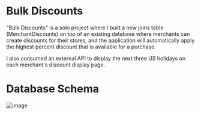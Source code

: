 # Bulk Discounts

"Bulk Discounts" is a solo project where I built a new joins table (MerchantDiscounts) on top of an existing database where merchants can create discounts for their stores, and the application will automatically apply the highest percent discount that is available for a purchase.

I also consumed an external API to display the next three US holidays on each merchant's discount display page.

# Database Schema

![image](https://user-images.githubusercontent.com/92954894/172974132-8205d3c9-d516-46fb-921c-f109baf9ff7c.png)

